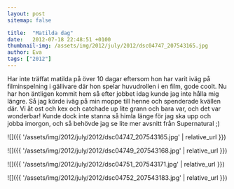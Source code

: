 ```yaml
---
layout: post
sitemap: false

title:  "Matilda dag"
date:   2012-07-18 22:48:51 +0100
thumbnail-img: /assets/img/2012/july/2012/dsc04747_207543165.jpg
author: Eva
tags: ["2012"]
---
```


Har inte träffat matilda på över 10 dagar eftersom hon har varit iväg på filminspelning i gällivare där hon spelar huvudrollen i en film, gode coolt. Nu har hon äntligen kommit hem så efter jobbet idag kunde jag inte hålla mig längre. Så jag körde iväg på min moppe till henne och spenderade kvällen där. Vi åt ost och kex och catchade up lite grann och bara var, och det var wonderbar! Kunde dock inte stanna så himla länge för jag ska upp och jobba imorgon, och så behövde jag se lite mer avsnitt från Supernatural ;)

![]({{ '/assets/img/2012/july/2012/dsc04747_207543165.jpg'  | relative_url }})

![]({{ '/assets/img/2012/july/2012/dsc04749_207543168.jpg'  | relative_url }})

![]({{ '/assets/img/2012/july/2012/dsc04751_207543171.jpg'  | relative_url }})

![]({{ '/assets/img/2012/july/2012/dsc04752_207543183.jpg'  | relative_url }})

